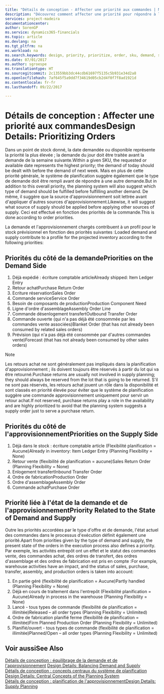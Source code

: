 ```yaml
---
title: "Détails de conception - Affecter une priorité aux commandes | Microsoft Docs"
description: "Découvrez comment affecter une priorité pour répondre à la demande et l'approvisionnement."
services: project-madeira
documentationcenter: 
author: SorenGP
ms.service: dynamics365-financials
ms.topic: article
ms.devlang: na
ms.tgt_pltfrm: na
ms.workload: na
ms.search.keywords: design, priority, prioritize, order, sku, demand, supply
ms.date: 07/01/2017
ms.author: sgroespe
ms.translationtype: HT
ms.sourcegitcommit: 2c13559bb3dc44cdb61697f5135c5b931e34d2a8
ms.openlocfilehash: 7af645f5a9dd7f34619d05cb2d4f0f7f8ad1921d
ms.contentlocale: fr-fr
ms.lasthandoff: 09/22/2017

---
```

# <a name="design-details-prioritizing-orders"></a><span data-ttu-id="63693-103">Détails de conception : Affecter une priorité aux commandes</span><span class="sxs-lookup"><span data-stu-id="63693-103">Design Details: Prioritizing Orders</span></span>
<span data-ttu-id="63693-104">Dans un point de stock donné, la date demandée ou disponible représente la priorité la plus élevée ; la demande du jour doit être traitée avant la demande de la semaine suivante.</span><span class="sxs-lookup"><span data-stu-id="63693-104">Within a given SKU, the requested or available date represents the highest priority; the demand of today should be dealt with before the demand of next week.</span></span> <span data-ttu-id="63693-105">Mais en plus de cette priorité générale, le système de planification suggère également que le type de demande doit être rempli avant de répondre à une autre demande.</span><span class="sxs-lookup"><span data-stu-id="63693-105">But in addition to this overall priority, the planning system will also suggest which type of demand should be fulfilled before fulfilling another demand.</span></span> <span data-ttu-id="63693-106">De même, il suggère que la source d'approvisionnement soit lettrée avant d'appliquer d'autres sources d'approvisionnement.</span><span class="sxs-lookup"><span data-stu-id="63693-106">Likewise, it will suggest what source of supply should be applied before applying other sources of supply.</span></span> <span data-ttu-id="63693-107">Ceci est effectué en fonction des priorités de la commande.</span><span class="sxs-lookup"><span data-stu-id="63693-107">This is done according to order priorities.</span></span>  
  
<span data-ttu-id="63693-108">La demande et l'approvisionnement chargés contribuent à un profil pour le stock prévisionnel en fonction des priorités suivantes :</span><span class="sxs-lookup"><span data-stu-id="63693-108">Loaded demand and supply contribute to a profile for the projected inventory according to the following priorities:</span></span>  
  
## <a name="priorities-on-the-demand-side"></a><span data-ttu-id="63693-109">Priorités du côté de la demande</span><span class="sxs-lookup"><span data-stu-id="63693-109">Priorities on the Demand Side</span></span>  
1. <span data-ttu-id="63693-110">Déjà expédié : écriture comptable article</span><span class="sxs-lookup"><span data-stu-id="63693-110">Already shipped: Item Ledger Entry</span></span>  
2. <span data-ttu-id="63693-111">Retour achat</span><span class="sxs-lookup"><span data-stu-id="63693-111">Purchase Return Order</span></span>  
3. <span data-ttu-id="63693-112">Ecriture réservation</span><span class="sxs-lookup"><span data-stu-id="63693-112">Sales Order</span></span>  
4. <span data-ttu-id="63693-113">Commande service</span><span class="sxs-lookup"><span data-stu-id="63693-113">Service Order</span></span>  
5. <span data-ttu-id="63693-114">Besoin de composants de production</span><span class="sxs-lookup"><span data-stu-id="63693-114">Production Component Need</span></span>  
6. <span data-ttu-id="63693-115">Ligne d'ordre d'assemblage</span><span class="sxs-lookup"><span data-stu-id="63693-115">Assembly Order Line</span></span>  
7. <span data-ttu-id="63693-116">Commande désenlogement transfert</span><span class="sxs-lookup"><span data-stu-id="63693-116">Outbound Transfer Order</span></span>  
8. <span data-ttu-id="63693-117">Commande ouverte (qui n'a pas déjà été consommée par les commandes vente associées)</span><span class="sxs-lookup"><span data-stu-id="63693-117">Blanket Order (that has not already been consumed by related sales orders)</span></span>  
9. <span data-ttu-id="63693-118">Prévision (qui n'a pas déjà été consommée par d'autres commandes vente)</span><span class="sxs-lookup"><span data-stu-id="63693-118">Forecast (that has not already been consumed by other sales orders)</span></span>  
  
> [!NOTE]  
>  <span data-ttu-id="63693-119">Les retours achat ne sont généralement pas impliqués dans la planification d'approvisionnement ; ils doivent toujours être réservés à partir du lot qui va être retourné.</span><span class="sxs-lookup"><span data-stu-id="63693-119">Purchase returns are usually not involved in supply planning; they should always be reserved from the lot that is going to be returned.</span></span> <span data-ttu-id="63693-120">S'il ne sont pas réservés, les retours achat jouent un rôle dans la disponibilité et sont classés en priorité élevée pour éviter que le système de planification suggère une commande approvisionnement uniquement pour servir un retour achat.</span><span class="sxs-lookup"><span data-stu-id="63693-120">If not reserved, purchase returns play a role in the availability and are highly prioritized to avoid that the planning system suggests a supply order just to serve a purchase return.</span></span>  
  
## <a name="priorities-on-the-supply-side"></a><span data-ttu-id="63693-121">Priorités du côté de l'approvisionnement</span><span class="sxs-lookup"><span data-stu-id="63693-121">Priorities on the Supply Side</span></span>  
1. <span data-ttu-id="63693-122">Déjà dans le stock : écriture comptable article (Flexibilité planification = Aucune)</span><span class="sxs-lookup"><span data-stu-id="63693-122">Already in inventory: Item Ledger Entry (Planning Flexibility = None)</span></span>  
2. <span data-ttu-id="63693-123">Retour vente (flexibilité de planification = aucune)</span><span class="sxs-lookup"><span data-stu-id="63693-123">Sales Return Order (Planning Flexibility = None)</span></span>  
3. <span data-ttu-id="63693-124">Enlogement transfert</span><span class="sxs-lookup"><span data-stu-id="63693-124">Inbound Transfer Order</span></span>  
4. <span data-ttu-id="63693-125">Ordre de fabrication</span><span class="sxs-lookup"><span data-stu-id="63693-125">Production Order</span></span>  
5. <span data-ttu-id="63693-126">Ordre d'assemblage</span><span class="sxs-lookup"><span data-stu-id="63693-126">Assembly Order</span></span>  
6. <span data-ttu-id="63693-127">Commande achat</span><span class="sxs-lookup"><span data-stu-id="63693-127">Purchase Order</span></span>  
  
## <a name="priority-related-to-the-state-of-demand-and-supply"></a><span data-ttu-id="63693-128">Priorité liée à l'état de la demande et de l'approvisionnement</span><span class="sxs-lookup"><span data-stu-id="63693-128">Priority Related to the State of Demand and Supply</span></span>  
<span data-ttu-id="63693-129">Outre les priorités accordées par le type d'offre et de demande, l'état actuel des commandes dans le processus d'exécution définit également une priorité.</span><span class="sxs-lookup"><span data-stu-id="63693-129">Apart from priorities given by the type of demand and supply, the present state of the orders in the execution process also defines a priority.</span></span> <span data-ttu-id="63693-130">Par exemple, les activités entrepôt ont un effet et le statut des commandes vente, des commandes achat, des ordres de transfert, des ordres d'assemblage et des ordres de fabrication est pris en compte :</span><span class="sxs-lookup"><span data-stu-id="63693-130">For example, warehouse activities have an impact, and the status of sales, purchase, transfer, assembly, and production orders is taken into account:</span></span>  
  
1. <span data-ttu-id="63693-131">En partie géré (flexibilité de planification = Aucune)</span><span class="sxs-lookup"><span data-stu-id="63693-131">Partly handled (Planning Flexibility = None)</span></span>  
2. <span data-ttu-id="63693-132">Déjà en cours de traitement dans l'entrepôt (Flexibilité planification = Aucune)</span><span class="sxs-lookup"><span data-stu-id="63693-132">Already in process in the warehouse (Planning Flexibility = None)</span></span>  
3. <span data-ttu-id="63693-133">Lancé - tous types de commande (flexibilité de planification = illimitée)</span><span class="sxs-lookup"><span data-stu-id="63693-133">Released – all order types (Planning Flexibility = Unlimited)</span></span>  
4. <span data-ttu-id="63693-134">Ordre de fabrication planifié ferme (flexibilité de planification = illimitée)</span><span class="sxs-lookup"><span data-stu-id="63693-134">Firm Planned Production Order (Planning Flexibility = Unlimited)</span></span>  
5. <span data-ttu-id="63693-135">Planifié/ouvert - tous types de commande (flexibilité de planification = illimitée)</span><span class="sxs-lookup"><span data-stu-id="63693-135">Planned/Open – all order types (Planning Flexibility = Unlimited)</span></span>  
  
## <a name="see-also"></a><span data-ttu-id="63693-136">Voir aussi</span><span class="sxs-lookup"><span data-stu-id="63693-136">See Also</span></span>  
<span data-ttu-id="63693-137">[Détails de conception : équilibrage de la demande et de l'approvisionnement](design-details-balancing-demand-and-supply.md) </span><span class="sxs-lookup"><span data-stu-id="63693-137">[Design Details: Balancing Demand and Supply](design-details-balancing-demand-and-supply.md) </span></span>  
<span data-ttu-id="63693-138">[Détails de conception : concepts centraux du système de planification](design-details-central-concepts-of-the-planning-system.md) </span><span class="sxs-lookup"><span data-stu-id="63693-138">[Design Details: Central Concepts of the Planning System](design-details-central-concepts-of-the-planning-system.md) </span></span>  
[<span data-ttu-id="63693-139">Détails de conception : planification de l'approvisionnement</span><span class="sxs-lookup"><span data-stu-id="63693-139">Design Details: Supply Planning</span></span>](design-details-supply-planning.md)
